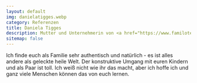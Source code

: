 ```yaml
---
layout: default
img: danielatigges.webp
category: Referenzen
title: Daniela Tigges
description: Mutter und Unternehmerin von <a href="https://www.familotel-ebbinghof.de/" target="_blank">Familotel Ebbinghof</a>
sitemap: false
---
```


Ich finde euch als Familie sehr authentisch und natürlich - es ist alles andere als
geleckte heile Welt. Der konstruktive Umgang mit euren Kindern und als Paar ist toll.
Ich weiß nicht wie ihr das macht, aber ich hoffe ich und ganz viele Menschen können
das von euch lernen.
